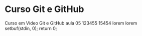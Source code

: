 # Curso Git e GitHub
 Curso em Video Git e GitHub aula 05
 123455
 15454 lorem
 lorem
 setbuf(stdin, 0);
 return 0;
